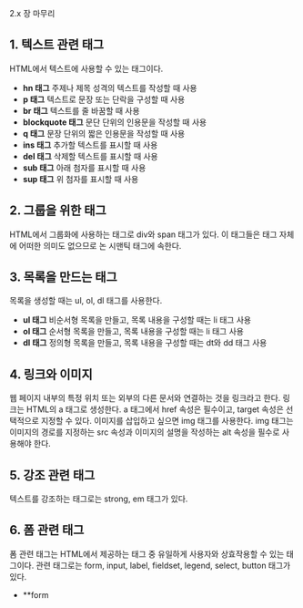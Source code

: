 2.x 장 마무리

## 1. 텍스트 관련 태그
HTML에서 텍스트에 사용할 수 있는 태그이다.

- **hn 태그** 주제나 제목 성격의 텍스트를 작성할 때 사용
- **p 태그** 텍스트로 문장 또는 단락을 구성할 때 사용
- **br 태그** 텍스트를 줄 바꿈할 때 사용
- **blockquote 태그** 문단 단위의 인용문을 작성할 때 사용
- **q 태그** 문장 단위의 짧은 인용문을 작성할 때 사용
- **ins 태그** 추가할 텍스트를 표시할 때 사용
- **del 태그** 삭제할 텍스트를 표시할 때 사용
- **sub 태그** 아래 첨자를 표시할 때 사용
- **sup 태그** 위 첨자를 표시할 때 사용

## 2. 그룹을 위한 태그
HTML에서 그룹화에 사용하는 태그로 div와 span 태그가 있다. 이 태그들은 태그 자체에 어떠한 의미도 없으므로 논 시맨틱 태그에 속한다.

## 3. 목록을 만드는 태그
목록을 생성할 때는 ul, ol, dl 태그를 사용한다.

- **ul 태그** 비순서형 목록을 만들고, 목록 내용을 구성할 때는 li 태그 사용
- **ol 태그** 순서형 목록을 만들고, 목록 내용을 구성할 때는 li 태그 사용
- **dl 태그** 정의형 목록을 만들고, 목록 내용을 구성할 때는 dt와 dd 태그 사용

## 4. 링크와 이미지
웹 페이지 내부의 특정 위치 또는 외부의 다른 문서와 연결하는 것을 링크라고 한다. 링크는 HTML의 a 태그로 생성한다. a 태그에서 href 속성은 필수이고, target 속성은 선택적으로 지정할 수 있다. 이미지를 삽입하고 싶으면 img 태그를 사용한다. img 태그는 이미지의 경로를 지정하는 src 속성과 이미지의 설명을 작성하는 alt 속성을 필수로 사용해야 한다.

## 5. 강조 관련 태그
텍스트를 강조하는 태그로는 strong, em 태그가 있다.

## 6. 폼 관련 태그
폼 관련 태그는 HTML에서 제공하는 태그 중 유일하게 사용자와 상효작용할 수 있는 태그이다. 관련 태그로는 form, input, label, fieldset, legend, select, button 태그가 있다.

- **form
